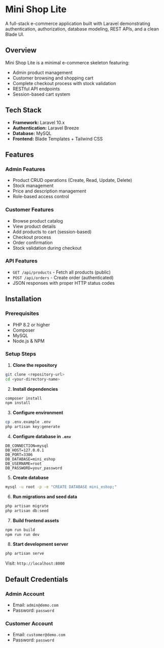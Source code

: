 # Mini Shop Lite

A full-stack e-commerce application built with Laravel demonstrating authentication, authorization, database modeling, REST APIs, and a clean Blade UI.

## Overview

Mini Shop Lite is a minimal e-commerce skeleton featuring:
- Admin product management
- Customer browsing and shopping cart
- Complete checkout process with stock validation
- RESTful API endpoints
- Session-based cart system

## Tech Stack

- **Framework:** Laravel 10.x
- **Authentication:** Laravel Breeze
- **Database:** MySQL
- **Frontend:** Blade Templates + Tailwind CSS


## Features

### Admin Features
- Product CRUD operations (Create, Read, Update, Delete)
- Stock management
- Price and description management
- Role-based access control

### Customer Features
- Browse product catalog
- View product details
- Add products to cart (session-based)
- Checkout process
- Order confirmation
- Stock validation during checkout

### API Features
- `GET /api/products` - Fetch all products (public)
- `POST /api/orders` - Create order (authenticated)
- JSON responses with proper HTTP status codes

## Installation

### Prerequisites
- PHP 8.2 or higher
- Composer
- MySQL
- Node.js & NPM

### Setup Steps

1. **Clone the repository**
```bash
git clone <repository-url>
cd <your-directory-name>
```

2. **Install dependencies**
```bash
composer install
npm install
```

3. **Configure environment**
```bash
cp .env.example .env
php artisan key:generate
```

4. **Configure database in `.env`**
```env
DB_CONNECTION=mysql
DB_HOST=127.0.0.1
DB_PORT=3306
DB_DATABASE=mini_eshop
DB_USERNAME=root
DB_PASSWORD=your_password
```

5. **Create database**
```bash
mysql -u root -p -e "CREATE DATABASE mini_eshop;"
```

6. **Run migrations and seed data**
```bash
php artisan migrate
php artisan db:seed
```

7. **Build frontend assets**
```bash
npm run build
npm run run dev
```

8. **Start development server**
```bash
php artisan serve
```

Visit: `http://localhost:8000`

## Default Credentials

### Admin Account
- Email: `admin@demo.com`
- Password: `password`

### Customer Account
- Email: `customer@demo.com`
- Password: `password`



